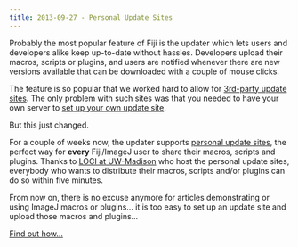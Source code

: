 ```yaml
---
title: 2013-09-27 - Personal Update Sites
---
```


Probably the most popular feature of Fiji is the updater which lets users and developers alike keep up-to-date without hassles. Developers upload their macros, scripts or plugins, and users are notified whenever there are new versions available that can be downloaded with a couple of mouse clicks.

The feature is so popular that we worked hard to allow for [3rd-party update sites](/update-sites). The only problem with such sites was that you needed to have your own server to [set up your own update site](/update-sites/setup).

But this just changed.

For a couple of weeks now, the updater supports [personal update sites](/update-sites/setup#creating-a-hosted-update-site), the perfect way for **every** Fiji/ImageJ user to share their macros, scripts and plugins. Thanks to [LOCI at UW-Madison](http://loci.wisc.edu/) who host the personal update sites, everybody who wants to distribute their macros, scripts and/or plugins can do so within five minutes.

From now on, there is no excuse anymore for articles demonstrating or using ImageJ macros or plugins... it is too easy to set up an update site and upload those macros and plugins...

[Find out how...](/update-sites/setup#creating-a-hosted-update-site)


